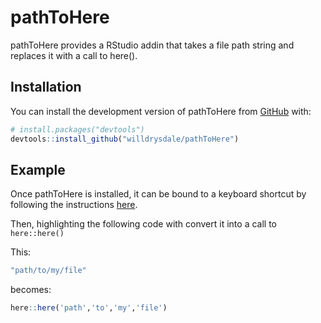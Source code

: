 
# pathToHere

<!-- badges: start -->
<!-- badges: end -->

pathToHere provides a RStudio addin that takes a file path string and replaces it with a call to here(). 

## Installation

You can install the development version of pathToHere from [GitHub](https://github.com/) with:

``` r
# install.packages("devtools")
devtools::install_github("willdrysdale/pathToHere")
```

## Example

Once pathToHere is installed, it can be bound to a keyboard shortcut by following the instructions [here](https://rstudio.github.io/rstudioaddins/#keyboard-shorcuts).

Then, highlighting the following code with convert it into a call to `here::here()`

This:
``` r
"path/to/my/file"

```
becomes:

``` r
here::here('path','to','my','file')

```


